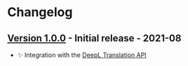 # Changelog

## [Version 1.0.0](https://github.com/dataiku/dss-plugin-deepl-translation/releases/tag/v1.0.0) - Initial release - 2021-08

- ✨ Integration with the [DeepL Translation API](https://www.deepl.com/en/translator)
